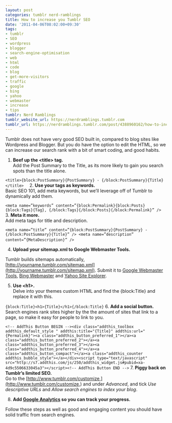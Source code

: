 ```yaml
---
layout: post
categories: tumblr nerd-ramblings
title: How to increase you Tumblr SEO
date: '2011-04-06T08:02:00+09:30'
tags:
- tumblr
- SEO
- wordpress
- blogger
- search-engine-optimisation
- web
- html
- code
- blog
- get-more-visitors
- traffic
- google
- bing
- yahoo
- webmaster
- increase
- tips
tumblr: Nerd Ramblings
tumblr_website_url: https://nerdramblings.tumblr.com
tumblr_url: https://nerdramblings.tumblr.com/post/4388960162/how-to-increase-you-tumblr-seo
---
```

Tumblr does not have very good SEO built in, compared to blog sites like Wordpress and Blogger. But you do have the option to edit the HTML, so we can increase our search rank with a bit of smart coding, and good habits.

1. **Beef up the \<title\> tag.**  
Add the Post Summary to the Title, as its more likely to gain you search spots than the title alone.  
  
`<title>{block:PostSummary}{PostSummary} - {/block:PostSummary}{Title}</title>  `
2. **Use your tags as keywords.**  
Basic SEO 101, add meta keywords, but we’ll leverage off of Tumblr to dynamically add them.  
  
`<meta name=”keywords” content=”{block:Permalink}{block:Posts}{block:Tags}{Tag}, {/block:Tags}{/block:Posts}{/block:Permalink}” /> `
3. **Meta it more.&nbsp;**  
Add meta tags for title and description.&nbsp;  
  
`<meta name=”title” content=”{block:PostSummary}{PostSummary} - {/block:PostSummary}{Title}” /> <meta name=”description” content=”{MetaDescription}” />`&nbsp;&nbsp;  
  
4. **Upload your sitemap.xml to Google Webmaster Tools.**  
  
Tumblr builds sitemaps automatically, [http://yourname.tumblr.com/sitemap.xml](http://yourname.tumblr.com/sitemap.xml). Submit it to [Google Webmaster Tools](http://www.google.com/webmasters/tools/), [Bing Webmaster](http://www.bing.com/webmaster/) and [Yahoo Site Explorer](https://siteexplorer.search.yahoo.com/).  
  
5. **Use \<h1\>.**  
Delve into your themes custom HTML and find the {block:Title} and replace it with this.  
  
`{block:Title}<h1>{Title}</h1>{/block:Title}`
6. **Add a social button.**  
Search engines rank sites higher by the the amount of sites that link to a page, so make it easy for people to link to you.  
  
`<!-- AddThis Button BEGIN --><div class="addthis_toolbox addthis_default_style " addthis:title="{Title}" addthis:url="{Permalink}"><a class="addthis_button_preferred_1"></a><a class="addthis_button_preferred_2"></a><a class="addthis_button_preferred_3"></a><a class="addthis_button_preferred_4"></a><a class="addthis_button_compact"></a><a class="addthis_counter addthis_bubble_style"></a></div><script type="text/javascript" src="http://s7.addthis.com/js/250/addthis_widget.js#pubid=xa-4d9c5506633045a3"></script><!-- AddThis Button END -->`
7. **Piggy back on Tumblr’s limited SEO.**  
Go to the [http://www.tumblr.com/customize,](http://www.tumblr.com/customize,) and under _Advanced_, and tick _Use descriptive URLs_ and _Allow search engines to index your blog_.  
  
8. **Add [Google Analytics](http://googleanalytics.com) so you can track your progress.**

Follow these steps as well as good and engaging content you should have solid traffic from search engines.&nbsp;

